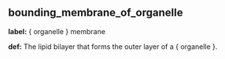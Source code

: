 ## bounding_membrane_of_organelle
__label:__ \{ organelle \} membrane

__def:__ The lipid bilayer that forms the outer layer of a \{ organelle \}.


